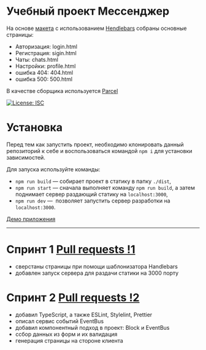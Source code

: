 # Учебный проект Мессенджер

На основе [макета](https://www.figma.com/file/jF5fFFzgGOxQeB4CmKWTiE) с использованием [Hendlebars](https://handlebarsjs.com/) собраны основные страницы:

- Авторизация: login.html
- Регистрация: sigin.html
- Чаты: chats.html
- Настройки: profile.html
- ошибка 404: 404.html
- ошибка 500: 500.html

В качестве сборщика используется [Parcel](https://parceljs.org)

[![License: ISC](https://img.shields.io/badge/License-ISC-blue.svg)](https://opensource.org/licenses/ISC)

# Установка

Перед тем как запустить проект, необходимо клонировать данный репозиторий к себе и воспользоваться командой `npm i` для установки зависимостей.

Для запуска используйте команды:

- `npm run build` — собирает проект в статику в папку `./dist`,
- `npm run start` — сначала выполняет команду `npm run build`, а затем поднимает сервер раздающий статику на `localhost:3000`,
- `npm run dev` —  позволяет запустить сервер разработки на `localhost:3000`.

[Демо приложения](https://magnificent-stroopwafel-546831.netlify.app)

---

# Спринт 1 [Pull requests !1](https://github.com/boorav4ik/middle.messenger.praktikum.yandex/pull/1)

- сверстаны страницы при помощи шаблонизатора Handlebars
- добавлен запуск сервера для раздачи статики на 3000 порту

# Спринт 2 [Pull requests !2](https://github.com/boorav4ik/middle.messenger.praktikum.yandex/pull/2)

- добавил TypeScript, а также ESLint, Stylelint, Prettier
- описал сервис событий EventBus
- добавил компонентный подход в проект: Block и EventBus
- cсбор данных из форм и их валидация
- генерация страницы на стороне клиента
